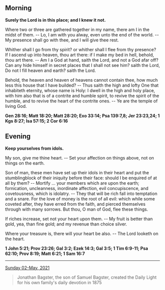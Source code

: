 ## Morning

**Surely the Lord is in this place; and I knew it not.**
 
Where two or three are gathered together in my name, there am I in the midst of them. -- Lo, I am with you alway, even unto the end of the world. -- My presence shall go with thee, and I will give thee rest.
 
Whither shall I go from thy spirit? or whither shall I flee from thy presence? If I ascend up into heaven, thou art there: if I make my bed in hell, behold, thou art there. -- Am I a God at hand, saith the Lord, and not a God afar off? Can any hide himself in secret places that I shall not see him? saith the Lord, Do not I fill heaven and earth? saith the Lord.
 
Behold, the heaven and heaven of heavens cannot contain thee, how much less this house that I have builded? -- Thus saith the high and lofty One that inhabiteth eternity, whose name is Holy: I dwell in the high and holy place, with him also that is of a contrite and humble spirit, to revive the spirit of the humble, and to revive the heart of the contrite ones. -- Ye are the temple of living God.  

**Gen 28:16; Matt 18:20; Matt 28:20; Exo 33:14; Psa 139:7,8; Jer 23:23,24; 1 Kgs 8:27; Isa 57:15; 2 Cor 6:16**

## Evening

**Keep yourselves from idols.**
 
My son, give me thine heart. -- Set your affection on things above, not on things on the earth.
 
Son of man, these men have set up their idols in their heart and put the stumblingblock of their iniquity before their face: should I be enquired of at all by them? -- Mortify ... your members which are upon the earth; fornication, uncleanness, inordinate affection, evil concupiscence, and covetousness, which is idolatry. -- They that will be rich fall into temptation and a snare. For the love of money is the root of all evil: which while some coveted after, they have erred from the faith, and pierced themselves through with many sorrows. But thou, O man of God, flee these things.
 
If riches increase, set not your heart upon them. -- My fruit is better than gold, yea, than fine gold; and my revenue than choice silver.
 
Where your treasure is, there will your heart be also. -- The Lord looketh on the heart.  

**1 John 5:21; Prov 23:26; Gal 3:2; Ezek 14:3; Gal 3:5; 1 Tim 6:9-11; Psa 62:10; Prov 8:19; Matt 6:21; 1 Sam 16:7**

---

[Sunday 02-May, 2021](https://t.me/s/daily_light)

> Jonathan Bagster, the son of Samuel Bagster, created the Daily Light for his own family's daily devotion in 1875

